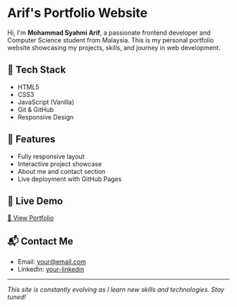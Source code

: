 # Arif's Portfolio Website

Hi, I'm **Mohammad Syahmi Arif**, a passionate frontend developer and Computer Science student from Malaysia. This is my personal portfolio website showcasing my projects, skills, and journey in web development.

## 🔧 Tech Stack
- HTML5
- CSS3
- JavaScript (Vanilla)
- Git & GitHub
- Responsive Design

## 📂 Features
- Fully responsive layout
- Interactive project showcase
- About me and contact section
- Live deployment with GitHub Pages

## 🚀 Live Demo
[🔗 View Portfolio](https://your-username.github.io/portfolio)

## 📬 Contact Me
- Email: your@email.com
- LinkedIn: [your-linkedin](https://linkedin.com/in/yourprofile)

---

_This site is constantly evolving as I learn new skills and technologies. Stay tuned!_
